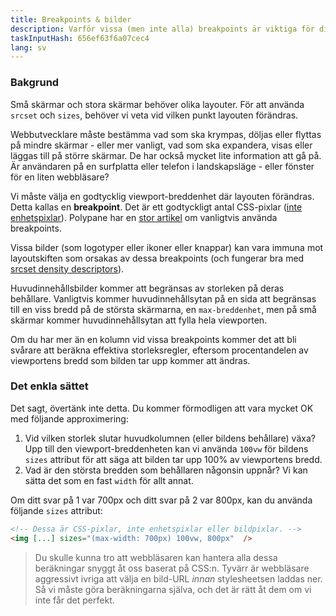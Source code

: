 ```yaml
---
title: Breakpoints & bilder
description: Varför vissa (men inte alla) breakpoints är viktiga för dina bilder
taskInputHash: 656ef63f6a07cec4
lang: sv
---
```

### Bakgrund

Små skärmar och stora skärmar behöver olika layouter. För att använda `srcset` och `sizes`, behöver vi veta vid vilken punkt layouten förändras.

Webbutvecklare måste bestämma vad som ska krympas, döljas eller flyttas på mindre skärmar - eller mer vanligt, vad som ska expandera, visas eller läggas till på större skärmar. De har också mycket lite information att gå på. Är användaren på en surfplatta eller telefon i landskapsläge - eller fönster för en liten webbläsare?

Vi måste välja en godtycklig viewport-breddenhet där layouten förändras. Detta kallas en **breakpoint**. Det är ett godtyckligt antal CSS-pixlar ([inte enhetspixlar](/sv/pixels-not-pixels)). Polypane har en [stor artikel](https://polypane.app/blog/the-breakpoints-we-tested-in-2021-and-the-ones-to-test-in-2022/#the-breakpoints-to-develop-on-in-2023) om vanligtvis använda breakpoints.

Vissa bilder (som logotyper eller ikoner eller knappar) kan vara immuna mot layoutskiften som orsakas av dessa breakpoints (och fungerar bra med [srcset density descriptors](/sv/density-descriptors)).

Huvudinnehållsbilder kommer att begränsas av storleken på deras behållare. Vanligtvis kommer huvudinnehållsytan på en sida att begränsas till en viss bredd på de största skärmarna, en `max-breddenhet`, men på små skärmar kommer huvudinnehållsytan att fylla hela viewporten.

Om du har mer än en kolumn vid vissa breakpoints kommer det att bli svårare att beräkna effektiva storleksregler, eftersom procentandelen av viewportens bredd som bilden tar upp kommer att ändras.

### Det enkla sättet

Det sagt, övertänk inte detta. Du kommer förmodligen att vara mycket OK med följande approximering:

1. Vid vilken storlek slutar huvudkolumnen (eller bildens behållare) växa? Upp till den viewport-breddenheten kan vi använda `100vw` för bildens `sizes` attribut för att säga att bilden tar upp 100% av viewportens bredd.
2. Vad är den största bredden som behållaren någonsin uppnår? Vi kan sätta det som en fast `width` för allt annat.

Om ditt svar på 1 var 700px och ditt svar på 2 var 800px, kan du använda följande `sizes` attribut:

```html
<!-- Dessa är CSS-pixlar, inte enhetspixlar eller bildpixlar. -->
<img [...] sizes="(max-width: 700px) 100vw, 800px"  />
```

> Du skulle kunna tro att webbläsaren kan hantera alla dessa beräkningar snyggt åt oss baserat på CSS:n. Tyvärr är webbläsare aggressivt ivriga att välja en bild-URL *innan* stylesheetsen laddas ner. Så vi måste göra beräkningarna själva, och det är rätt åt dem om vi inte får det perfekt.
